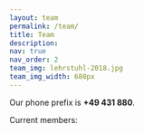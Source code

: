 ```yaml
---
layout: team
permalink: /team/
title: Team
description:
nav: true
nav_order: 2
team_img: lehrstuhl-2018.jpg
team_img_width: 680px
---
```


Our phone prefix is **+49 431 880**.

Current members:
